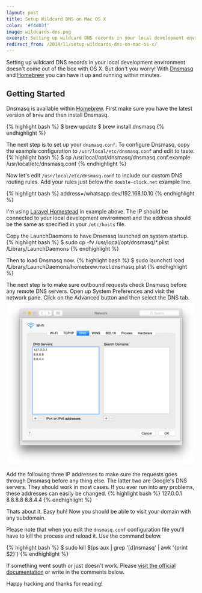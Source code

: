 ```yaml
---
layout: post
title: Setup Wildcard DNS on Mac OS X
color: '#f4d03f'
image: wildcards-dns.png
excerpt: Setting up wildcard DNS records in your local development environment doesn't come out of the box with OS X. But don't you worry! With Dnsmasq and Homebrew you can have it up and running within minutes.
redirect_from: /2014/11/setup-wildcards-dns-on-mac-os-x/
---
```


Setting up wildcard DNS records in your local development environment doesn't come out of the box with OS X. But don't you worry! With [Dnsmasq](http://www.thekelleys.org.uk/dnsmasq/doc.html) and [Homebrew](http://brew.sh) you can have it up and running within minutes.

## Getting Started
Dnsmasq is available within [Homebrew](http://brew.sh). First make sure you have the latest version of `brew` and then install Dnsmasq.

{% highlight bash %}
$ brew update
$ brew install dnsmasq
{% endhighlight %}

The next step is to set up your `dnsmasq.conf`. To configure Dnsmasq, copy the example configuration to `/usr/local/etc/dnsmasq.conf` and edit to taste.
{% highlight bash %}
$ cp /usr/local/opt/dnsmasq/dnsmasq.conf.example /usr/local/etc/dnsmasq.conf
{% endhighlight %}

Now let's edit `/usr/local/etc/dnsmasq.conf` to include our custom DNS routing rules. Add your rules just below the `double-click.net` example line.

{% highlight bash %}
address=/whatsapp.dev/192.168.10.10
{% endhighlight %} 

I'm using [Laravel Homestead](http://laravel.com/docs/homestead) in example above. The IP should be connected to your local development environment and the address should be the same as specified in your `/etc/hosts` file.

Copy the LaunchDaemons to have Dnsmasq launched on system startup.
{% highlight bash %}
$ sudo cp -fv /usr/local/opt/dnsmasq/*.plist /Library/LaunchDaemons
{% endhighlight %}

Then to load Dnsmasq now.
{% highlight bash %}
$ sudo launchctl load /Library/LaunchDaemons/homebrew.mxcl.dnsmasq.plist
{% endhighlight %}

The next step is to make sure outbound requests check Dnsmasq before any remote DNS servers. Open up System Preferences and visit the network pane. Click on the Advanced button and then select the DNS tab.
[<img src="/images/wildcards-dns.png" alt="{{title}}">](/images/wildcards-dns.png)

Add the following three IP addresses to make sure the requests goes through Dnsmasq before any thing else. The latter two are Google's DNS servers. They should work in most cases. If you ever run into any problems, these addresses can easily be changed.
{% highlight bash %}
127.0.0.1
8.8.8.8
8.8.4.4
{% endhighlight %}

Thats about it. Easy huh! Now you should be able to visit your domain with any subdomain.

Please note that when you edit the `dnsmasq.conf` configuration file you'll have to kill the process and reload it. Use the command below.

{% highlight bash %}
$ sudo kill $(ps aux | grep '[d]nsmasq' | awk '{print $2}')
{% endhighlight %}

If something went south or just doesn't work. Please [visit the official documentation](http://www.thekelleys.org.uk/dnsmasq/doc.html) or write in the comments below. 

Happy hacking and thanks for reading!


